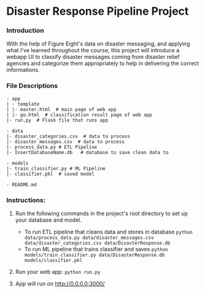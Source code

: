 # Disaster Response Pipeline Project

### Introduction
With the help of Figure Eight's data on disaster messaging, and applying what I've learned throughout the course, this project will introduce a webapp UI to classify disaster messages coming from disaster relief agencies and categorize them appropriately to help in delivering the correct informations.

### File Descriptions
```
- app
| - template
| |- master.html  # main page of web app
| |- go.html  # classification result page of web app
|- run.py  # Flask file that runs app

- data
|- disaster_categories.csv  # data to process 
|- disaster_messages.csv  # data to process
|- process_data.py # ETL Pipeline
|- InsertDatabaseName.db   # database to save clean data to

- models
|- train_classifier.py # ML Pipeline
|- classifier.pkl  # saved model 

- README.md
```

### Instructions:
1. Run the following commands in the project's root directory to set up your database and model.

    - To run ETL pipeline that cleans data and stores in database
        `python data/process_data.py data/disaster_messages.csv data/disaster_categories.csv data/DisasterResponse.db`
    - To run ML pipeline that trains classifier and saves
        `python models/train_classifier.py data/DisasterResponse.db models/classifier.pkl`

2. Run your web app: `python run.py`

3. App will run on http://0.0.0.0:3000/
